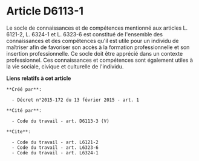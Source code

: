 # Article D6113-1

Le socle de connaissances et de compétences mentionné aux articles L. 6121-2, L. 6324-1 et L. 6323-6 est constitué de
l'ensemble des connaissances et des compétences qu'il est utile pour un individu de maîtriser afin de favoriser son accès à
la formation professionnelle et son insertion professionnelle. Ce socle doit être apprécié dans un contexte professionnel.
Ces connaissances et compétences sont également utiles à la vie sociale, civique et culturelle de l'individu.

**Liens relatifs à cet article**

	**Créé par**:

	  - Décret n°2015-172 du 13 février 2015 - art. 1

	**Cité par**:

	  - Code du travail - art. D6113-3 (V)

	**Cite**:

	  - Code du travail - art. L6121-2
	  - Code du travail - art. L6323-6
	  - Code du travail - art. L6324-1
